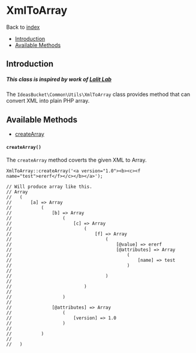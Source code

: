 # XmlToArray
Back to [index](../index.md)

- [Introduction](#introduction)
- [Available Methods](#available-methods)

<a name="introduction"></a>
## Introduction
##### This class is inspired by work of [Lalit Lab](http://www.lalit.org/lab/convert-xml-to-array-in-php-xml2array/)
The `IdeasBucket\Common\Utils\XmlToArray` class provides method that can convert XML into plain PHP array.

<a name="available-methods"></a>
## Available Methods
* [createArray](#create-array)

<a name="create-array"></a>
#### `createArray()`
The `createArray` method coverts the given XML to Array. 

    XmlToArray::createArray('<a version="1.0"><b><c><f name="test">ererf</f></c></b></a>');
    
    // Will produce array like this.
    // Array
    //   (
    //       [a] => Array
    //           (
    //               [b] => Array
    //                   (
    //                       [c] => Array
    //                           (
    //                               [f] => Array
    //                                   (
    //                                       [@value] => ererf
    //                                       [@attributes] => Array
    //                                           (
    //                                               [name] => test
    //                                           )
    //   
    //                                   )
    //   
    //                           )
    //   
    //                   )
    //   
    //               [@attributes] => Array
    //                   (
    //                       [version] => 1.0
    //                   )
    //   
    //           )
    //   
    //   )

    
